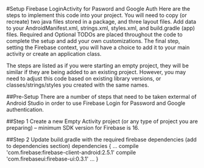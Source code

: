 #Setup Firebase LoginActivity for Pasword and Google Auth
Here are the steps to implement this code into your project. You will need to copy (or recreate) two java files stored in a package, and three layout files. Add data to your AndroidManifest.xml, strings.xml, styles.xml, and build.gradle (app) files. Required and Optional TODOs are placed throughout the code to complete the setup and add your own customizations. The final step, setting the Firebase context, you will have a choice to add it to your main activity or create an application class.

The steps are listed as if you were starting an empty project, they will be similar if they are being added to an existing project. 
However, you may need to adjust this code based on existing library versions, or classes/strings/styles you created with the same names.

##Pre-Setup
There are a number of steps that need to be taken extermal of Android Studio in order to use Firebase Login for Password and Google authentication. 

##Step 1
Create a new Empty Activity project (or any type of project you are preparing) – minimum SDK version for Firebase is 16. 

##Step 2
Update build.gradle with the required firebase dependencies (add to dependencies section)
        dependencies {
            ... 
            compile 'com.firebase:firebase-client-android:2.5.1'
            compile 'com.firebaseui:firebase-ui:0.3.1'
            ... 
        }



